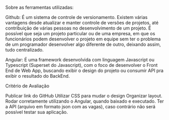 Sobre as ferramentas utilizadas:

Github:
É um sistema de controle de versionamento. Existem várias vantagens desde atualizar e manter controle de versões de projetos, até contribuição de várias pessoas no desenvolvimento de um projeto. É possível que seja um projeto particular ou de uma empresa, em que os funcionários podem desenvolver o projeto em equipe sem ter o problema de um programador desenvolver algo diferente de outro, deixando assim, tudo centralizado.

Angular:
É uma framework desenvolvida com linguagem Javascript ou Typescript (Superset do Javascript), com o foco de desenvolver o Front End de Web App, buscando exibir o design do projeto ou consumir API pra exibir o resultado do BackEnd.

Critério de Avaliação

Publicar link do GitHub
Utilizar CSS para mudar o design 
Organizar layout.
Rodar corretamente utilizando o Angular, quando baixado e executado.
Ter a API (arquivo em formato json com as vagas), caso contrário não será possível testar sua aplicação. 
